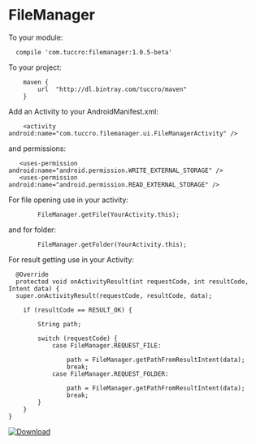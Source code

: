 # FileManager

To your module:

      compile 'com.tuccro:filemanager:1.0.5-beta'

To your project:

        maven {
            url  "http://dl.bintray.com/tuccro/maven"
        }

Add an Activity to your AndroidManifest.xml:

        <activity android:name="com.tuccro.filemanager.ui.FileManagerActivity" />
 and permissions:
 
       <uses-permission android:name="android.permission.WRITE_EXTERNAL_STORAGE" />
       <uses-permission android:name="android.permission.READ_EXTERNAL_STORAGE" />
      
For file opening use in your activity:

            FileManager.getFile(YourActivity.this);
            
and for folder:

            FileManager.getFolder(YourActivity.this);

For result getting use in your Activity:

      @Override
      protected void onActivityResult(int requestCode, int resultCode, Intent data) {
      super.onActivityResult(requestCode, resultCode, data);

        if (resultCode == RESULT_OK) {

            String path;

            switch (requestCode) {
                case FileManager.REQUEST_FILE:

                    path = FileManager.getPathFromResultIntent(data);
                    break;
                case FileManager.REQUEST_FOLDER:

                    path = FileManager.getPathFromResultIntent(data);
                    break;
            }
        }
    }

[ ![Download](https://api.bintray.com/packages/tuccro/maven/FileManager/images/download.svg) ](https://bintray.com/tuccro/maven/FileManager/_latestVersion)
